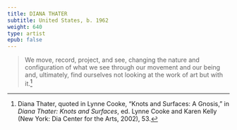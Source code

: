 ```yaml
---
title: DIANA THATER
subtitle: United States, b. 1962
weight: 640
type: artist
epub: false
---
```

> We move, record, project, and see, changing the nature and configuration of what we see through our movement and our being and, ultimately, find ourselves not looking at the work of art but with it.[^1]

[^1]: Diana Thater, quoted in Lynne Cooke, “Knots and Surfaces: A Gnosis,” in *Diana Thater: Knots and Surfaces*, ed. Lynne Cooke and Karen Kelly (New York: Dia Center for the Arts, 2002), 53.

